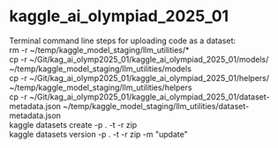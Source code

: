 # kaggle_ai_olympiad_2025_01

Terminal command line steps for uploading code as a dataset:  
rm -r ~/temp/kaggle_model_staging/llm_utilities/*  
cp -r ~/Git/kag_ai_olymp2025_01/kaggle_ai_olympiad_2025_01/models/ ~/temp/kaggle_model_staging/llm_utilities/models  
cp -r ~/Git/kag_ai_olymp2025_01/kaggle_ai_olympiad_2025_01/helpers/ ~/temp/kaggle_model_staging/llm_utilities/helpers  
cp -r ~/Git/kag_ai_olymp2025_01/kaggle_ai_olympiad_2025_01/dataset-metadata.json ~/temp/kaggle_model_staging/llm_utilities/dataset-metadata.json  
kaggle datasets create -p . -t -r zip  
kaggle datasets version -p . -t -r zip -m "update"  